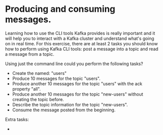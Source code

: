 # Producing and consuming messages.

Learning how to use the CLI tools Kafka provides is really important and it will help you to interact with a Kafka cluster and understand what's going on in real time. For this exercise, there are at least 2 tasks you should know how to perform using Kafka CLI tools: post a message into a topic and read a message from a topic.

Using just the command line could you perform the following tasks?

* Create the named: "users"
* Produce 10 messages for the topic "users".
* Produce another 10 messages for the topic "users" with the ack property "all".
* Produce another 10 messages for the topic "new-users" without creating the topic before.
* Describe the topic information for the topic "new-users".
* Consume the message posted from the beginning.

Extra tasks:

*